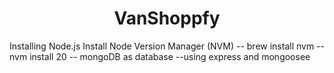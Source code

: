 <p align="center">
<a href="https://vanshoppfy.onrender.com/"> 
</a></p>

<h1 align="center">
  VanShoppfy
</h1>


Installing Node.js
Install Node Version Manager (NVM)
-- brew install nvm
-- nvm install 20
-- mongoDB as database
--using express and mongoosee 
